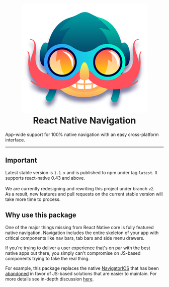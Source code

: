 
<h1 align="center">
  <img src="_images/logo.png"/><br>
  React Native Navigation
</h1>

App-wide support for 100% native navigation with an easy cross-platform interface.

----

## Important
Latest stable version is `1.1.x` and is published to npm under tag `latest`. It supports react-native 0.43 and above.
<br><br>We are currently redesigning and rewriting this project under branch `v2`.
<br>As a result, new features and pull requests on the current stable version will take more time to process.

## Why use this package

One of the major things missing from React Native core is fully featured native navigation. Navigation includes the entire skeleton of your app with critical components like nav bars, tab bars and side menu drawers.

If you're trying to deliver a user experience that's on par with the best native apps out there, you simply can't compromise on JS-based components trying to fake the real thing.

For example, this package replaces the native [NavigatorIOS](https://facebook.github.io/react-native/docs/navigatorios.html) that has been [abandoned](https://facebook.github.io/react-native/docs/navigator-comparison.html) in favor of JS-based solutions that are easier to maintain. For more details see in-depth discussion [here](https://github.com/wix/react-native-controllers#why-do-we-need-this-package).

